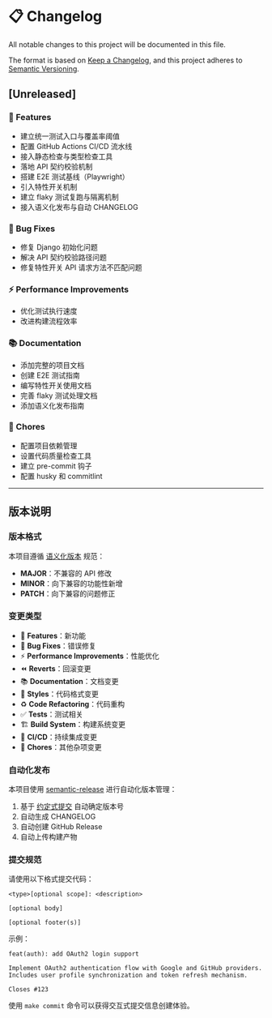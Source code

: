 # 📋 Changelog

All notable changes to this project will be documented in this file.

The format is based on [Keep a Changelog](https://keepachangelog.com/en/1.0.0/),
and this project adheres to [Semantic Versioning](https://semver.org/spec/v2.0.0.html).

<!-- markdownlint-disable MD024 -->

## [Unreleased]

### 🚀 Features

- 建立统一测试入口与覆盖率阈值
- 配置 GitHub Actions CI/CD 流水线
- 接入静态检查与类型检查工具
- 落地 API 契约校验机制
- 搭建 E2E 测试基线（Playwright）
- 引入特性开关机制
- 建立 flaky 测试复跑与隔离机制
- 接入语义化发布与自动 CHANGELOG

### 🐛 Bug Fixes

- 修复 Django 初始化问题
- 解决 API 契约校验路径问题
- 修复特性开关 API 请求方法不匹配问题

### ⚡ Performance Improvements

- 优化测试执行速度
- 改进构建流程效率

### 📚 Documentation

- 添加完整的项目文档
- 创建 E2E 测试指南
- 编写特性开关使用文档
- 完善 flaky 测试处理文档
- 添加语义化发布指南

### 🔧 Chores

- 配置项目依赖管理
- 设置代码质量检查工具
- 建立 pre-commit 钩子
- 配置 husky 和 commitlint

---

## 版本说明

### 版本格式

本项目遵循 [语义化版本](https://semver.org/lang/zh-CN/) 规范：

- **MAJOR**：不兼容的 API 修改
- **MINOR**：向下兼容的功能性新增
- **PATCH**：向下兼容的问题修正

### 变更类型

- 🚀 **Features**：新功能
- 🐛 **Bug Fixes**：错误修复
- ⚡ **Performance Improvements**：性能优化
- ⏪ **Reverts**：回滚变更
- 📚 **Documentation**：文档变更
- 💄 **Styles**：代码格式变更
- ♻️ **Code Refactoring**：代码重构
- ✅ **Tests**：测试相关
- 🏗️ **Build System**：构建系统变更
- 👷 **CI/CD**：持续集成变更
- 🔧 **Chores**：其他杂项变更

### 自动化发布

本项目使用 [semantic-release](https://semantic-release.gitbook.io/) 进行自动化版本管理：

1. 基于 [约定式提交](https://www.conventionalcommits.org/zh-hans/) 自动确定版本号
2. 自动生成 CHANGELOG
3. 自动创建 GitHub Release
4. 自动上传构建产物

### 提交规范

请使用以下格式提交代码：

```
<type>[optional scope]: <description>

[optional body]

[optional footer(s)]
```

示例：
```
feat(auth): add OAuth2 login support

Implement OAuth2 authentication flow with Google and GitHub providers.
Includes user profile synchronization and token refresh mechanism.

Closes #123
```

使用 `make commit` 命令可以获得交互式提交信息创建体验。